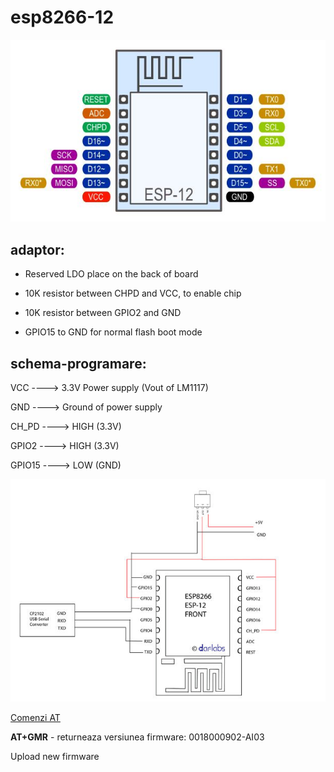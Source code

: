 # esp8266-12

![layout](./image.jpg)

## adaptor:

- Reserved LDO place on the back of board

- 10K resistor between CHPD and VCC, to enable chip

- 10K resistor between GPIO2 and GND

- GPIO15 to GND for normal flash boot mode



## schema-programare:

VCC ----> 3.3V Power supply (Vout of LM1117)

GND ----> Ground of power supply

CH_PD ----> HIGH (3.3V)

GPIO2 ----> HIGH (3.3V)

GPIO15 ----> LOW (GND)

![schema](./schema-prog.jpg)

[Comenzi AT](https://room-15.github.io/blog/2015/03/26/esp8266-at-command-reference/)

**AT+GMR** - returneaza versiunea firmware: 0018000902-AI03



Upload new firmware